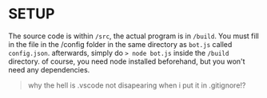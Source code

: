 # SETUP

The source code is within `/src`, the actual program is in `/build`.
You must fill in the file in the /config folder in the same directory as `bot.js`
called `config.json`. afterwards, simply do `> node bot.js` inside the `/build` directory.
of course, you need node installed beforehand, but you won't need any dependencies.

> why the hell is .vscode not disapearing when i put it in .gitignore!?

